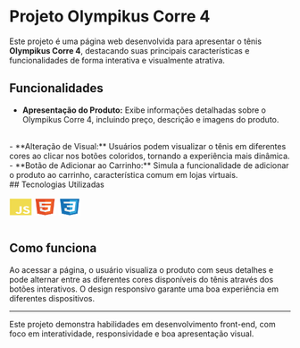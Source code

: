 # Projeto Olympikus Corre 4

Este projeto é uma página web desenvolvida para apresentar o tênis **Olympikus Corre 4**, destacando suas principais características e funcionalidades de forma interativa e visualmente atrativa.

## Funcionalidades

- **Apresentação do Produto:** 
Exibe informações detalhadas sobre o Olympikus Corre 4, incluindo preço, descrição e imagens do produto.
<br>
- **Alteração de Visual:** 
Usuários podem visualizar o tênis em diferentes cores ao clicar nos botões coloridos, tornando a experiência mais dinâmica.
<br>
- **Botão de Adicionar ao Carrinho:** 
Simula a funcionalidade de adicionar o produto ao carrinho, característica comum em lojas virtuais.
<br>
## Tecnologias Utilizadas
<br>
<div style="display: inline_block"><br>
  <img align="center" alt="Js" height="30" width="40" src="https://raw.githubusercontent.com/devicons/devicon/master/icons/javascript/javascript-plain.svg">
  <img align="center" alt="HTML" height="30" width="40" src="https://raw.githubusercontent.com/devicons/devicon/master/icons/html5/html5-original.svg">
  <img align="center" alt="CSS" height="30" width="40" src="https://raw.githubusercontent.com/devicons/devicon/master/icons/css3/css3-original.svg">
</div>
<br>

## Como funciona

Ao acessar a página, o usuário visualiza o produto com seus detalhes e pode alternar entre as diferentes cores disponíveis do tênis através dos botões interativos. O design responsivo garante uma boa experiência em diferentes dispositivos.

---

Este projeto demonstra habilidades em desenvolvimento front-end, com foco em interatividade, responsividade e boa apresentação visual.